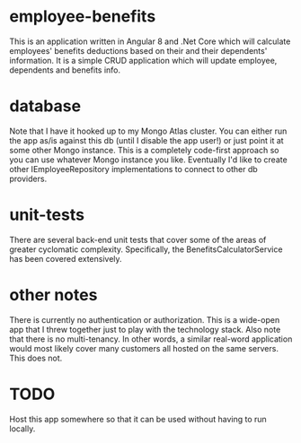# employee-benefits
This is an application written in Angular 8 and .Net Core which will calculate employees' benefits deductions based on their and their dependents' information.  It is a simple CRUD application which will update employee, dependents and benefits info.

# database
Note that I have it hooked up to my Mongo Atlas cluster.  You can either run the app as/is against this db (until I disable the app user!) or just point it at some other Mongo instance.  This is a completely code-first approach so you can use whatever Mongo instance you like.  Eventually I'd like to create other IEmployeeRepository implementations to connect to other db providers.

# unit-tests
There are several back-end unit tests that cover some of the areas of greater cyclomatic complexity.  Specifically, the BenefitsCalculatorService has been covered extensively.

# other notes
There is currently no authentication or authorization.  This is a wide-open app that I threw together just to play with the technology stack.  Also note that there is no multi-tenancy.  In other words, a similar real-word application would most likely cover many customers all hosted on the same servers.  This does not.

# TODO
Host this app somewhere so that it can be used without having to run locally.
